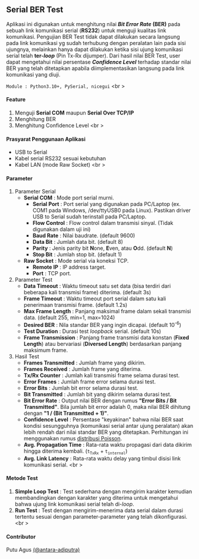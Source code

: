 ## **Serial BER Test**
Aplikasi ini digunakan untuk menghitung nilai **_Bit Error Rate_ (BER)** pada sebuah link komunikasi serial (**RS232**) untuk menguji kualitas link komunikasi. Pengujian BER Test tidak dapat dilakukan secara langsung pada link komunikasi yg sudah terhubung dengan peralatan lain pada sisi ujungnya, melainkan hanya dapat dilakukan ketika sisi ujung komunikasi serial telah **ter-_loop_** (Pin Tx-Rx dijumper). Dari hasil nilai BER Test, user dapat mengetahui nilai persentase **_Confidence Level_** terhadap standar nilai BER yang telah ditetapkan apabila diimplementasikan langsung pada link komunikasi yang diuji.

`Module : Python3.10+, PySerial, nicegui`
<br \>

#### Feature
   1. Menguji **Serial COM** maupun **Serial Over TCP/IP**
   1. Menghitung BER
   1. Menghitung Confidence Level
<br \>

#### Prasyarat Penggunaan Aplikasi
- USB to Serial
- Kabel serial RS232 sesuai kebutuhan
- Kabel LAN (mode Raw Socket)
<br \>

#### Parameter
   1. Parameter Serial
      + **Serial COM** : Mode port serial murni.
         - **Serial Port** : Port serial yang digunakan pada PC/Laptop (ex. COM1 pada Windows, /dev/ttyUSB0 pada Linux). Pastikan driver USB to Serial sudah terinstall pada PC/Laptop.
         - **Flow Control** : Flow control dalam transmisi sinyal. (Tidak digunakan dalam uji ini)
         - **Baud Rate** : Nilai baudrate. (default 9600)
         - **Data Bit** : Jumlah data bit. (default 8)
         - **Parity** : Jenis parity bit **N**one, **E**ven, atau **O**dd. (default **N**)
         - **Stop Bit** : Jumlah stop bit. (default 1)
      + **Raw Socket** : Mode serial via koneksi TCP.
         - **Remote IP** : IP address target.
         - **Port** : TCP port.
   1. Parameter Test
      + **Data Timeout** : Waktu timeout satu set data (bisa terdiri dari beberapa kali transmisi frame) diterima. (default 3s)
      + **Frame Timeout** : Waktu timeout port serial dalam satu kali penerimaan transmisi frame. (default 1.2s)
      + **Max Frame Length** : Panjang maksimal frame dalam sekali transmisi data. (default 255, min=1, max=1024)
      + **Desired BER** : Nila standar BER yang ingin dicapai. (default 10<sup>-6</sup>)
      + **Test Duration** : Durasi test _loopback_ serial. (default 10s)
      + **Frame Transmission** : Panjang frame transmisi data konstan (**Fixed Length**) atau bervariasi (**Diversed Length**) berdasarkan panjang maksimum frame.
   1. Hasil Test
      + **Frames Transmitted** : Jumlah frame yang dikirim.
      + **Frames Received** : Jumlah frame yang diterima.
      + **Tx/Rx Counter** : Jumlah kali transmisi frame selama durasi test.
      + **Error Frames** : Jumlah frame error selama durasi test.
      + **Error Bits** : Jumlah bit error selama durasi test.
      + **Bit Transmitted** : Jumlah bit yang dikirim selama durasi test.
      + **Bit Error Rate** : Output nilai BER dengan rumus **"Error Bits / Bit Transmitted"**. Bila jumlah bit error adalah 0, maka nilai BER dihitung dengan **"1 / (Bit Transmitted + 1)"**.
      + **Confidence Level** : Persentase "keyakinan" bahwa nilai BER saat kondisi sesungguhnya (komunikasi serial antar ujung peralatan) akan lebih rendah dari nilai standar BER yang ditetapkan. Perhitungan ini menggunakan rumus [distribusi Poisson](https://www.sitime.com/ber-confidence-level-calculator).
      + **Avg. Propagation Time** : Rata-rata waktu propagasi dari data dikirim hingga diterima kembali. (`t`<sub>`TxRx`</sub> + `t`<sub>`internal`</sub>)
      + **Avg. Link Latency** : Rata-rata waktu delay yang timbul disisi link komunikasi serial.
<br \>

#### Metode Test
   1. **Simple Loop Test** : Test sederhana dengan mengirim karakter kemudian membandingkan dengan karakter yang diterima untuk mengetahui bahwa ujung link komunikasi serial telah di-_loop_.
   1. **Run Test** : Test dengan mengirim-menerima data serial dalam durasi tertentu sesuai dengan parameter-parameter yang telah dikonfigurasi.
<br \>

#### Contributor
Putu Agus [(@antara-adiputra)](https://github.com/antara-adiputra/)